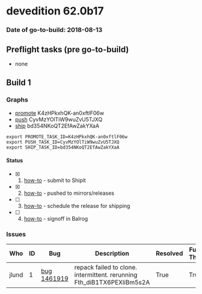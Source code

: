 # devedition 62.0b17

### Date of go-to-build: 2018-08-13

## Preflight tasks (pre go-to-build)
- none

## Build 1  

### Graphs
* [promote](https://tools.taskcluster.net/push-inspector/#/K4zHPkxhQK-an0xftlF06w) K4zHPkxhQK-an0xftlF06w
* [push](https://tools.taskcluster.net/push-inspector/#/CyvMzYOlTiW9wuZvU5TJXQ) CyvMzYOlTiW9wuZvU5TJXQ
* [ship](https://tools.taskcluster.net/push-inspector/#/bd354NKoQT2EfAwZakYXaA) bd354NKoQT2EfAwZakYXaA
```
export PROMOTE_TASK_ID=K4zHPkxhQK-an0xftlF06w
export PUSH_TASK_ID=CyvMzYOlTiW9wuZvU5TJXQ
export SHIP_TASK_ID=bd354NKoQT2EfAwZakYXaA
```


#### Status
- [x] 1.  [how-to](https://wiki.mozilla.org/Release:Release_Automation_on_Mercurial:Starting_a_Release#Submit_to_Ship_It)  - submit to Shipit
- [x] 2.  [how-to](https://github.com/mozilla-releng/releasewarrior-2.0/blob/master/docs/release-promotion/desktop/howto.md#push-artifacts-to-releases-directory)  - pushed to mirrors/releases
- [ ] 3.  [how-to](https://github.com/mozilla-releng/releasewarrior-2.0/blob/master/docs/release-promotion/desktop/howto.md#ship-the-release)  - schedule the release for shipping
- [ ] 4.  [how-to](https://github.com/mozilla-releng/releasewarrior-2.0/blob/master/docs/release-promotion/desktop/howto.md#obtain-sign-offs-for-changes)  - signoff in Balrog

### Issues
| Who                 | ID               | Bug                                                                 | Description                | Resolved                | Future Threat                |
| ------------------- | ---------------- | ------------------------------------------------------------------- | -------------------------- | ----------------------- | ---------------------------- |
| jlund  | 1 | [bug 1461919](https://bugzil.la/1461919)        | repack failed to clone. intermittent. rerunning Fth_diB1TX6PEXliBm5s2A | True | True |

